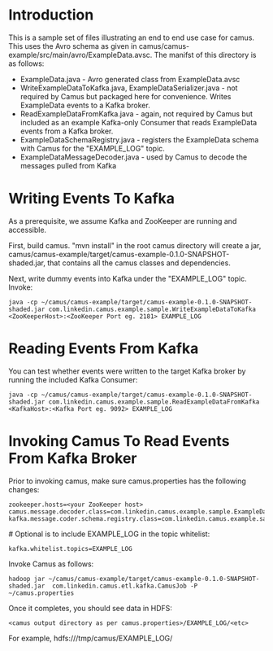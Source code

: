 # Introduction

This is a sample set of files illustrating an end to end use case for camus. This uses the Avro schema as given in camus/camus-example/src/main/avro/ExampleData.avsc. The manifst of this directory is as follows:

* ExampleData.java - Avro generated class from ExampleData.avsc
* WriteExampleDataToKafka.java, ExampleDataSerializer.java - not required by Camus but packaged here for convenience. Writes ExampleData events to a Kafka broker.
* ReadExampleDataFromKafka.java - again, not required by Camus but included as an example Kafka-only Consumer that reads ExampleData events from a Kafka broker.
* ExampleDataSchemaRegistry.java - registers the ExampleData schema with Camus for the "EXAMPLE_LOG" topic.
* ExampleDataMessageDecoder.java - used by Camus to decode the messages pulled from Kafka

# Writing Events To Kafka

As a prerequisite, we assume Kafka and ZooKeeper are running and accessible.

First, build camus. "mvn install" in the root camus directory will create a jar, camus/camus-example/target/camus-example-0.1.0-SNAPSHOT-shaded.jar, that contains all the camus classes and dependencies.

Next, write dummy events into Kafka under the "EXAMPLE_LOG" topic. Invoke:
```
java -cp ~/camus/camus-example/target/camus-example-0.1.0-SNAPSHOT-shaded.jar com.linkedin.camus.example.sample.WriteExampleDataToKafka <ZooKeeperHost>:<ZooKeeper Port eg. 2181> EXAMPLE_LOG
```

# Reading Events From Kafka

You can test whether events were written to the target Kafka broker by running the included Kafka Consumer:

```
java -cp ~/camus/camus-example/target/camus-example-0.1.0-SNAPSHOT-shaded.jar com.linkedin.camus.example.sample.ReadExampleDataFromKafka <KafkaHost>:<Kafka Port eg. 9092> EXAMPLE_LOG
```

# Invoking Camus To Read Events From Kafka Broker

Prior to invoking camus, make sure camus.properties has the following changes:

```
zookeeper.hosts=<your ZooKeeper host>
camus.message.decoder.class=com.linkedin.camus.example.sample.ExampleDataMessageDecoder
kafka.message.coder.schema.registry.class=com.linkedin.camus.example.sample.ExampleDataSchemaRegistry
```

\# Optional is to include EXAMPLE_LOG in the topic whitelist:

```
kafka.whitelist.topics=EXAMPLE_LOG
```

Invoke Camus as follows:

```
hadoop jar ~/camus/camus-example/target/camus-example-0.1.0-SNAPSHOT-shaded.jar  com.linkedin.camus.etl.kafka.CamusJob -P ~/camus.properties
```

Once it completes, you should see data in HDFS:
```
<camus output directory as per camus.properties>/EXAMPLE_LOG/<etc> 
```
For example, hdfs:///tmp/camus/EXAMPLE_LOG/






